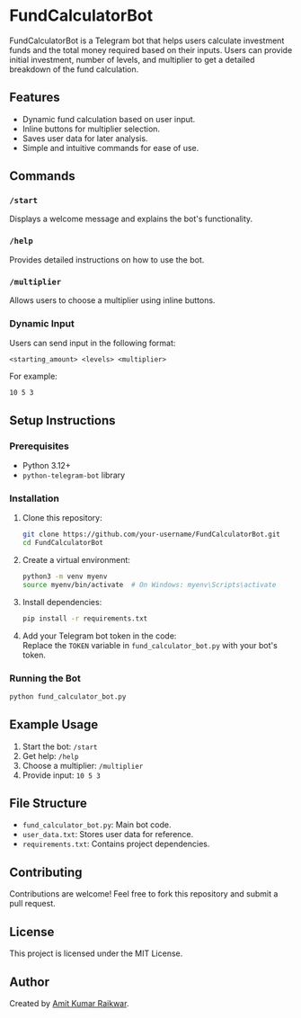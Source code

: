 
# FundCalculatorBot  

FundCalculatorBot is a Telegram bot that helps users calculate investment funds and the total money required based on their inputs. Users can provide initial investment, number of levels, and multiplier to get a detailed breakdown of the fund calculation.  

## Features  
- Dynamic fund calculation based on user input.  
- Inline buttons for multiplier selection.  
- Saves user data for later analysis.  
- Simple and intuitive commands for ease of use.  

## Commands  
### `/start`  
Displays a welcome message and explains the bot's functionality.  

### `/help`  
Provides detailed instructions on how to use the bot.  

### `/multiplier`  
Allows users to choose a multiplier using inline buttons.  

### Dynamic Input  
Users can send input in the following format:  
```
<starting_amount> <levels> <multiplier>  
```
For example:  
```
10 5 3  
```

## Setup Instructions  

### Prerequisites  
- Python 3.12+  
- `python-telegram-bot` library  

### Installation  
1. Clone this repository:  
   ```bash
   git clone https://github.com/your-username/FundCalculatorBot.git  
   cd FundCalculatorBot  
   ```  

2. Create a virtual environment:  
   ```bash
   python3 -m venv myenv  
   source myenv/bin/activate  # On Windows: myenv\Scripts\activate  
   ```  

3. Install dependencies:  
   ```bash
   pip install -r requirements.txt  
   ```  

4. Add your Telegram bot token in the code:  
   Replace the `TOKEN` variable in `fund_calculator_bot.py` with your bot's token.  

### Running the Bot  
```bash
python fund_calculator_bot.py  
```  

## Example Usage  
1. Start the bot: `/start`  
2. Get help: `/help`  
3. Choose a multiplier: `/multiplier`  
4. Provide input: `10 5 3`  

## File Structure  
- `fund_calculator_bot.py`: Main bot code.  
- `user_data.txt`: Stores user data for reference.  
- `requirements.txt`: Contains project dependencies.  

## Contributing  
Contributions are welcome! Feel free to fork this repository and submit a pull request.  

## License  
This project is licensed under the MIT License.  

## Author  
Created by [Amit Kumar Raikwar](https://github.com/princekashyap2024).  
